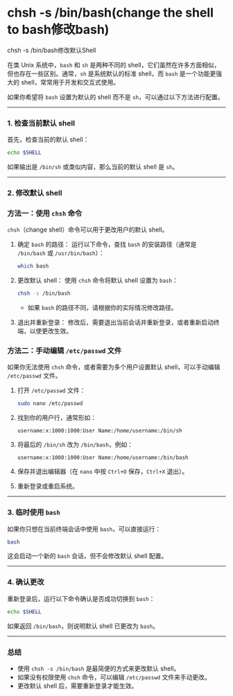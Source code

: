 # chsh -s /bin/bash(change the shell to bash修改bash)

chsh -s /bin/bash修改默认Shell

在类 Unix 系统中，`bash` 和 `sh` 是两种不同的 shell，它们虽然在许多方面相似，但也存在一些区别。通常，`sh` 是系统默认的标准 shell，而 `bash` 是一个功能更强大的 shell，常常用于开发和交互式使用。

如果你希望将 `bash` 设置为默认的 shell 而不是 `sh`，可以通过以下方法进行配置。

---

### **1. 检查当前默认 shell**

首先，检查当前的默认 shell：

```bash
echo $SHELL
```

如果输出是 `/bin/sh` 或类似内容，那么当前的默认 shell 是 `sh`。

---

### **2. 修改默认 shell**

### **方法一：使用 `chsh` 命令**

`chsh`（change shell）命令可以用于更改用户的默认 shell。

1. 确定 `bash` 的路径：
运行以下命令，查找 `bash` 的安装路径（通常是 `/bin/bash` 或 `/usr/bin/bash`）：
    
    ```bash
    which bash
    ```
    
2. 更改默认 shell：
使用 `chsh` 命令将默认 shell 设置为 `bash`：
    
    ```bash
    chsh -s /bin/bash
    ```
    
    - 如果 `bash` 的路径不同，请根据你的实际情况修改路径。
3. 退出并重新登录：
修改后，需要退出当前会话并重新登录，或者重新启动终端，以使更改生效。

### **方法二：手动编辑 `/etc/passwd` 文件**

如果你无法使用 `chsh` 命令，或者需要为多个用户设置默认 shell，可以手动编辑 `/etc/passwd` 文件。

1. 打开 `/etc/passwd` 文件：
    
    ```bash
    sudo nano /etc/passwd
    ```
    
2. 找到你的用户行，通常形如：
    
    ```
    username:x:1000:1000:User Name:/home/username:/bin/sh
    
    ```
    
3. 将最后的 `/bin/sh` 改为 `/bin/bash`，例如：
    
    ```
    username:x:1000:1000:User Name:/home/username:/bin/bash
    
    ```
    
4. 保存并退出编辑器（在 `nano` 中按 `Ctrl+O` 保存，`Ctrl+X` 退出）。
5. 重新登录或重启系统。

---

### **3. 临时使用 `bash`**

如果你只想在当前终端会话中使用 `bash`，可以直接运行：

```bash
bash

```

这会启动一个新的 `bash` 会话，但不会修改默认 shell 配置。

---

### **4. 确认更改**

重新登录后，运行以下命令确认是否成功切换到 `bash`：

```bash
echo $SHELL

```

如果返回 `/bin/bash`，则说明默认 shell 已更改为 `bash`。

---

### **总结**

- 使用 `chsh -s /bin/bash` 是最简便的方式来更改默认 shell。
- 如果没有权限使用 `chsh` 命令，可以编辑 `/etc/passwd` 文件来手动更改。
- 更改默认 shell 后，需要重新登录才能生效。